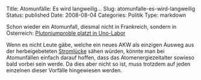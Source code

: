 Title: Atomunfälle: Es wird langweilig...
Slug: atomunfalle-es-wird-langweilig
Status: published
Date: 2008-08-04
Categories: Politik
Type: markdown

Schon wieder ein Atomunfall, diesmal nicht in Frankreich, sondern in Österreich: [Plutoniumproble platzt in Uno-Labor](http://www.spiegel.de/wissenschaft/mensch/0,1518,569810,00.html)

Wenn es nicht Leute gäbe, welche ein neues AKW als einzigen Ausweg aus der herbeigebeteten [Stromlücke](http://www.news.ch/Stromluecke+existiert+in+den+Koepfen/269421/detail.htm) sähen würden, könnte man bei Atomunfällen einfach darauf hoffen, dass das Atomenergiezeitalter sowieso bald vorbei sein werde. Da dies aber nicht so ist, muss trotzdem auf jeden einzelnen dieser Vorfälle hingewiesen werden.
